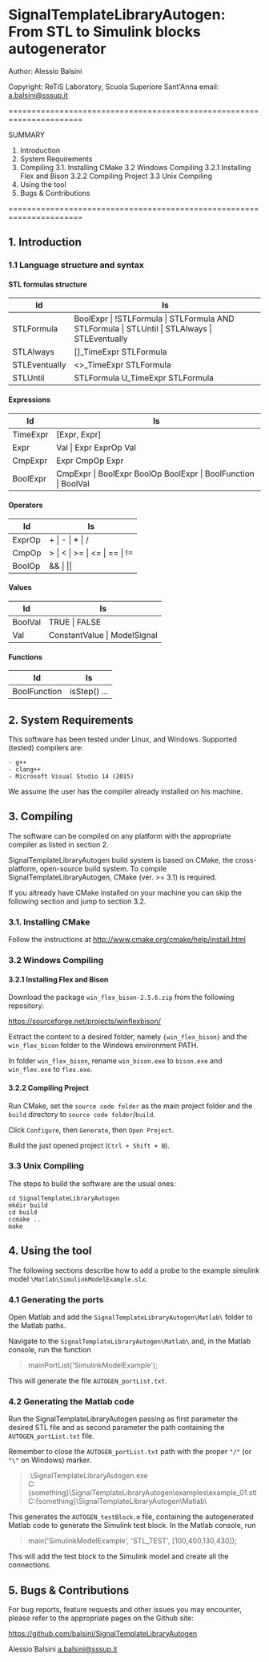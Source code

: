 SignalTemplateLibraryAutogen: From STL to Simulink blocks autogenerator
=================================

Author: Alessio Balsini


Copyright: ReTiS Laboratory, Scuola Superiore Sant'Anna
email:     a.balsini@sssup.it

======================================================================

SUMMARY

1. Introduction
2. System Requirements
3. Compiling
  3.1. Installing CMake
  3.2 Windows Compiling
    3.2.1 Installing Flex and Bison
    3.2.2 Compiling Project
  3.3 Unix Compiling
4. Using the tool
5. Bugs & Contributions

======================================================================

## 1. Introduction


### 1.1 Language structure and syntax

#### STL formulas structure

| Id | Is |
| ---           | ---    |
| STLFormula    | BoolExpr \| !STLFormula \| STLFormula AND STLFormula \| STLUntil \| STLAlways \| STLEventually |
| STLAlways     | []_TimeExpr STLFormula |
| STLEventually | <>_TimeExpr STLFormula      |
| STLUntil      | STLFormula U_TimeExpr STLFormula      |

#### Expressions

| Id | Is |
| ---        | ---    |
| TimeExpr   | [Expr, Expr] |
| Expr       | Val \| Expr ExprOp Val |
| CmpExpr    | Expr CmpOp Expr |
| BoolExpr   | CmpExpr \| BoolExpr BoolOp BoolExpr \| BoolFunction \| BoolVal | 

#### Operators

| Id | Is |
| ---        | ---    |
| ExprOp     | \+ \| - \| * \| / |
| CmpOp      | \> \| < \| >= \| <= \| == \| != |
| BoolOp     | && \| \|\| |

#### Values


| Id | Is |
| ---        | ---    |
| BoolVal    | TRUE \| FALSE |
| Val        | ConstantValue \| ModelSignal |

#### Functions

| Id | Is |
| ---          | ---    |
| BoolFunction | isStep() ...|

## 2. System Requirements

This software has been tested under Linux, and Windows. Supported (tested)
compilers are:

	- g++ 
	- clang++ 
	- Microsoft Visual Studio 14 (2015)

We assume the user has the compiler already installed on his machine.

## 3. Compiling

The software can be compiled on any platform with the appropriate compiler as 
listed in section 2.

SignalTemplateLibraryAutogen build system is based on CMake, the 
cross-platform, open-source build system.
To compile SignalTemplateLibraryAutogen, CMake (ver. >= 3.1) is required.

If you altready have CMake installed on your machine you can skip the
following section and jump to section 3.2.

### 3.1. Installing CMake

Follow the instructions at http://www.cmake.org/cmake/help/install.html

### 3.2 Windows Compiling

#### 3.2.1 Installing Flex and Bison

Download the package `win_flex_bison-2.5.6.zip` from the following repository:

https://sourceforge.net/projects/winflexbison/

Extract the content to a desired folder, namely `{win_flex_bison}` and
the `win_flex_bison` folder to 
the Windows environment PATH.

In folder `win_flex_bison`, rename
`win_bison.exe` to `bison.exe` and
`win_flex.exe` to `flex.exe`.

#### 3.2.2 Compiling Project

Run CMake, set the `source code folder` as the main project folder 
and the `build` directory to `source code folder`/`build`.

Click `Configure`, then `Generate`, then `Open Project`.

Build the just opened project (`Ctrl + Shift + B`).

### 3.3 Unix Compiling

The steps to build the software are the usual ones:

    cd SignalTemplateLibraryAutogen
    mkdir build
    cd build
    ccmake ..
    make 

## 4. Using the tool

The following sections describe how to add a probe to the example simulink 
model `\Matlab\SimulinkModelExample.slx`.

### 4.1 Generating the ports

Open Matlab and add the `SignalTemplateLibraryAutogen\Matlab\` folder
to the Matlab paths.

Navigate to the `SignalTemplateLibraryAutogen\Matlab\` and, in the Matlab
console, run the function

>  mainPortList('SimulinkModelExample');

This will generate the file `AUTOGEN_portList.txt`.

### 4.2 Generating the Matlab code

Run the SignalTemplateLibraryAutogen passing as first parameter the desired 
STL file and as second parameter the path containing the 
`AUTOGEN_portList.txt` file.

Remember to close the `AUTOGEN_portList.txt` path with the proper `"/"` (or
`"\"` on Windows) marker.

>  .\SignalTemplateLibraryAutogen.exe \
>  C:\{something}\SignalTemplateLibraryAutogen\examples\example_01.stl \
C:\{something}\SignalTemplateLibraryAutogen\Matlab\

This generates the `AUTOGEN_testBlock.m` file, containing the autogenerated 
Matlab code to generate the Simulink test block.
In the Matlab console, run

> main('SimulinkModelExample', 'STL_TEST', [100,400,130,430]);

This will add the test block to the Simulink model and create all the 
connections.

## 5. Bugs & Contributions

For bug reports, feature requests and other issues you may encounter,
please refer to the appropriate pages on the Github site:

  https://github.com/balsini/SignalTemplateLibraryAutogen

Alessio Balsini
a.balsini@sssup.it